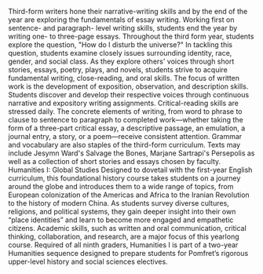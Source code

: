 Third-form writers hone their narrative-writing skills and by the end of the year are exploring the fundamentals of essay writing. Working first on sentence- and paragraph- level writing skills, students end the year by writing one- to three-page essays. Throughout the third form year, students explore the question, "How do I disturb the universe?" In tackling this question, students examine closely issues surrounding identity, race, gender, and social class. As they explore others' voices through short stories, essays, poetry, plays, and novels, students strive to acquire fundamental writing, close-reading, and oral skills. The focus of written work is the development of exposition, observation, and description skills. Students discover and develop their respective voices through continuous narrative and expository writing assignments. Critical-reading skills are stressed daily. The concrete elements of writing, from word to phrase to clause to sentence to paragraph to completed work—whether taking the form of a three-part critical essay, a descriptive passage, an emulation, a journal entry, a story, or a poem—receive consistent attention. Grammar and vocabulary are also staples of the third-form curriculum. Texts may include Jesymn Ward's Salvage the Bones, Marjane Sartrapi's Persepolis as well as a collection of short stories and essays chosen by faculty.
Humanities I: Global Studies
Designed to dovetail with the first-year English curriculum, this foundational history course takes students on a journey around the globe and introduces them to a wide range of topics, from European colonization of the Americas and Africa to the Iranian Revolution to the history of modern China. As students survey diverse cultures, religions, and political systems, they gain deeper insight into their own “place identities” and learn to become more engaged and empathetic citizens. Academic skills, such as written and oral communication, critical thinking, collaboration, and research, are a major focus of this yearlong course. Required of all ninth graders, Humanities I is part of a two-year Humanities sequence designed to prepare students for Pomfret’s rigorous upper-level history and social sciences electives.